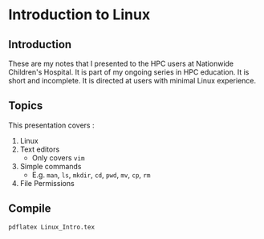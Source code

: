 # Introduction to Linux
## Introduction
These are my notes that I presented to the HPC users at Nationwide Children's Hospital. 
It is part of my ongoing series in HPC education.
It is short and incomplete.
It is directed at users with minimal Linux experience.

## Topics
This presentation covers : 
1. Linux
2. Text editors
    * Only covers `vim` 
3. Simple commands
    * E.g. `man`, `ls`, `mkdir`, `cd`, `pwd`, `mv`, `cp`, `rm`
4. File Permissions

## Compile
`pdflatex Linux_Intro.tex`
